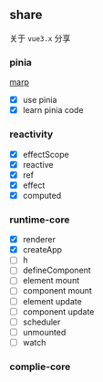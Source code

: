## share

关于 `vue3.x` 分享

### pinia

[marp](https://marpit.marp.app/directives?id=front-matter)

- [x] use pinia
- [x] learn pinia code

### reactivity

- [x] effectScope
- [x] reactive
- [x] ref
- [x] effect
- [x] computed

### runtime-core

- [x] renderer
- [x] createApp
- [ ] h
- [ ] defineComponent
- [ ] element mount
- [ ] component mount
- [ ] element update
- [ ] component update
- [ ] scheduler
- [ ] unmounted
- [ ] watch

### complie-core
